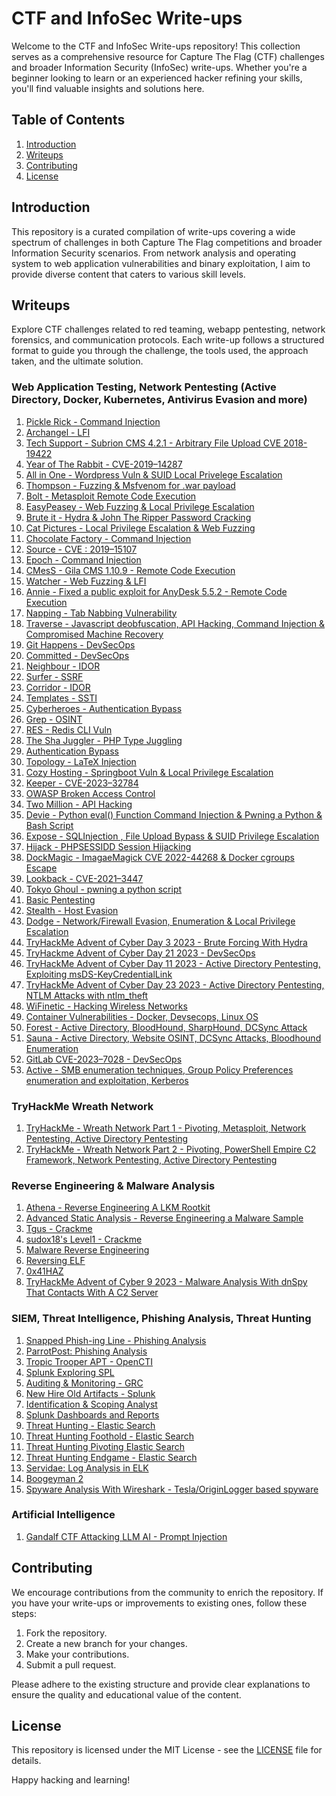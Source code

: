 # CTF and InfoSec Write-ups

Welcome to the CTF and InfoSec Write-ups repository! This collection serves as a comprehensive resource for Capture The Flag (CTF) challenges and broader Information Security (InfoSec) write-ups. Whether you're a beginner looking to learn or an experienced hacker refining your skills, you'll find valuable insights and solutions here.

## Table of Contents

1. [Introduction](#introduction)
2. [Writeups](#Writeups)
3. [Contributing](#contributing)
4. [License](#license)

## Introduction

This repository is a curated compilation of write-ups covering a wide spectrum of challenges in both Capture The Flag competitions and broader Information Security scenarios. From network analysis and operating system to web application vulnerabilities and binary exploitation, I aim to provide diverse content that caters to various skill levels.


## Writeups

Explore CTF challenges related to red teaming, webapp pentesting, network forensics, and communication protocols. Each write-up follows a structured format to guide you through the challenge, the tools used, the approach taken, and the ultimate solution.

### Web Application Testing, Network Pentesting (Active Directory, Docker, Kubernetes, Antivirus Evasion and more)

1. [Pickle Rick - Command Injection](https://medium.com/@josephalan17201972/pickle-rick-tryhackme-write-up-fd3331b7f712)
2. [Archangel - LFI](https://medium.com/@josephalan17201972/archangel-tryhackme-write-766e010a74c5)
3. [Tech Support - Subrion CMS 4.2.1 - Arbitrary File Upload CVE 2018-19422](https://medium.com/@josephalan17201972/tech-support-tryhackme-write-up-b640079275bc)
4. [Year of The Rabbit - CVE-2019–14287](https://medium.com/@josephalan17201972/year-of-the-rabbit-tryhackme-writeup-32347c65010b)
5. [All in One - Wordpress Vuln & SUID Local Privelege Escalation](https://medium.com/@josephalan17201972/all-in-one-tryhackme-write-up-ff5449a6a56c)
6. [Thompson - Fuzzing & Msfvenom for .war payload](https://medium.com/@josephalan17201972/thompson-tryhackme-write-up-f206142d8871)
7. [Bolt - Metasploit Remote Code Execution](https://medium.com/@josephalan17201972/bolt-tryhackme-write-up-cae84a4e840b)
8. [EasyPeasey - Web Fuzzing & Local Privilege Escalation](https://medium.com/@josephalan17201972/easypeasy-tryhackme-write-up-d3eb3bc0b09d)
9. [Brute it - Hydra & John The Ripper Password Cracking](https://medium.com/@josephalan17201972/brute-it-tryhackme-write-up-a05e47a4991a)
10. [Cat Pictures - Local Privilege Escalation & Web Fuzzing](https://medium.com/@josephalan17201972/cat-pictures-tryhackme-write-up-1bda0610f437)
11. [Chocolate Factory - Command Injection](https://medium.com/@josephalan17201972/chocolate-factory-tryhackme-write-up-b3b80a64b8d3)
12. [Source - CVE : 2019–15107](https://medium.com/@josephalan17201972/source-tryhackme-write-up-a093a6af79c2)
13. [Epoch - Command Injection](https://medium.com/@josephalan17201972/epoch-tryhackme-write-up-2c024bce9a6c)
14. [CMesS - Gila CMS 1.10.9 - Remote Code Execution](https://medium.com/@josephalan17201972/cmess-tryhackme-write-up-aaf63f2806bb)
15. [Watcher - Web Fuzzing & LFI](https://medium.com/@josephalan17201972/watcher-tryhackme-write-up-4c6e533dc80c)
16. [Annie - Fixed a public exploit for AnyDesk 5.5.2 - Remote Code Execution](https://medium.com/@josephalan17201972/annie-tryhackme-write-up-da70d598c7c4)
17. [Napping - Tab Nabbing Vulnerability](https://medium.com/@josephalan17201972/napping-tryhackme-write-up-52ec58bc9991)
18. [Traverse - Javascript deobfuscation, API Hacking, Command Injection & Compromised Machine Recovery](https://medium.com/@josephalan17201972/traverse-tryhackme-write-up-9f4594af6903)
19. [Git Happens - DevSecOps](https://medium.com/@josephalan17201972/git-happens-tryhackme-write-up-695e418ed7cf)
20. [Committed - DevSecOps](https://medium.com/@josephalan17201972/committed-tryhackme-write-up-2771222809e6)
21. [Neighbour - IDOR](https://medium.com/@josephalan17201972/neighbour-tryhackme-write-up-7b48cb7f08b6)
22. [Surfer - SSRF](https://medium.com/@josephalan17201972/surfer-tryhackme-write-up-1c54b7ea9e22)
23. [Corridor - IDOR](https://medium.com/@josephalan17201972/corridor-tryhackme-write-up-2856dabb25)
24. [Templates - SSTI ](https://medium.com/@josephalan17201972/templates-tryhackme-write-up-c66e616582dd)
25. [Cyberheroes - Authentication Bypass](https://medium.com/@josephalan17201972/cyberheroes-tryhackme-write-up-cb6b7020d657)
26. [Grep - OSINT](https://medium.com/@josephalan17201972/grep-tryhackme-write-up-4d2961bea553)
27. [RES - Redis CLI Vuln](https://medium.com/@josephalan17201972/res-tryhackme-write-up-91816d9ac309)
28. [The Sha Juggler - PHP Type Juggling](https://medium.com/@josephalan17201972/the-sha-juggler-cloud-sek-ctf-write-up-ad8101d0dea7)
29. [Authentication Bypass](https://systemweakness.com/authentication-bypass-tryhackme-write-up-2c80a4f069c7)
30. [Topology - LaTeX Injection](https://medium.com/@josephalan17201972/topology-hack-the-box-write-up-b7a0f2ae5531)
31. [Cozy Hosting - Springboot Vuln & Local Privilege Escalation](https://medium.com/@josephalan17201972/cozy-hosting-hack-the-box-write-up-c0c9ae9d8ef0)
32. [Keeper - CVE-2023–32784](https://medium.com/@josephalan17201972/keeper-hackthebox-write-up-61bc7406bdc6)
33. [OWASP Broken Access Control](https://medium.com/@josephalan17201972/owasp-broken-access-control-tryhackme-write-up-9c83bfede3af)
34. [Two Million - API Hacking](https://medium.com/@josephalan17201972/two-million-hackthebox-write-up-753b2e9450e5)
35. [Devie - Python eval() Function Command Injection & Pwning a Python & Bash Script](https://medium.com/@josephalan17201972/devie-tryhackme-write-up-4838be59ee86)
36. [Expose - SQLInjection , File Upload Bypass & SUID Privilege Escalation](https://medium.com/@josephalan17201972/expose-tryhackme-write-up-6c84abba6105)
37. [Hijack - PHPSESSIDD Session Hijacking](https://blog.devgenius.io/hijack-tryhackme-write-up-3bc64e873f00)
38. [DockMagic - ImagaeMagick CVE 2022-44268 & Docker cgroups Escape](https://blog.devgenius.io/dockmagic-tryhackme-write-up-79448421e2a1)
39. [Lookback - CVE-2021–3447](https://medium.com/@josephalan17201972/lookback-tryhackme-write-up-f9360c58f8ef)
40. [Tokyo Ghoul - pwning a python script](https://medium.com/@josephalan17201972/tokyo-ghoul-tryhackme-write-up-e762775bc75f)
41. [Basic Pentesting](https://medium.com/@josephalan17201972/basic-pentesting-tryhackme-write-up-96c11f65b7dc)
42. [Stealth - Host Evasion](https://systemweakness.com/stealth-tryhackme-write-up-aa684e97575a)
43. [Dodge - Network/Firewall Evasion, Enumeration & Local Privilege Escalation](https://medium.com/@josephalan17201972/dodge-tryhackme-write-up-f84bac75ad69)
44. [TryHackMe Advent of Cyber Day 3 2023 - Brute Forcing With Hydra](https://medium.com/@josephalan17201972/tryhackme-advent-of-cyber-day-3-2023-9af4f7db2291)
45. [TryHackme Advent of Cyber Day 21 2023 - DevSecOps](https://medium.com/@josephalan17201972/tryhackme-advent-of-cyber-day-21-02e3219db44d)
46. [TryHackMe Advent of Cyber Day 11 2023 - Active Directory Pentesting, Exploiting msDS-KeyCredentialLink](https://medium.com/@josephalan17201972/tryhackme-advent-of-cyber-day-11-2023-48315b8d3797)
47. [TryHackMe Advent of Cyber Day 23 2023 - Active Directory Pentesting, NTLM Attacks with ntlm_theft](https://medium.com/@josephalan17201972/tryhackme-advent-of-cyber-day-23-2023-1c1f81d4a86b)
48. [WiFinetic - Hacking Wireless Networks](https://medium.com/@josephalan17201972/wifinetic-hackthebox-write-up-428e2c29ebb5)
49. [Container Vulnerabilities - Docker, Devsecops, Linux OS](https://medium.com/@josephalan17201972/tryhackme-container-vulnerabilities-write-up-5d79ca57a913)
50. [Forest - Active Directory, BloodHound, SharpHound, DCSync Attack](https://medium.com/@josephalan17201972/hackthebox-forest-write-up-31b278073ce8)
51. [Sauna - Active Directory, Website OSINT, DCSync Attacks, Bloodhound Enumeration](https://medium.com/@josephalan17201972/hackthebox-sauna-write-up-d4b25c0d6cce)
52. [GitLab CVE-2023–7028 - DevSecOps](https://medium.com/@josephalan17201972/tryhackme-gitlab-cve-2023-7028-15ac9af8d931)
53. [Active -  SMB enumeration techniques, Group Policy Preferences enumeration and exploitation, Kerberos](https://medium.com/@josephalan17201972/hackthebox-active-write-up-2ea0d572b362)

### TryHackMe Wreath Network 
1. [TryHackMe - Wreath Network Part 1 - Pivoting, Metasploit, Network Pentesting, Active Directory Pentesting](https://medium.com/@josephalan17201972/tryhackme-wreath-network-write-up-part-1-01c22a426061)
2. [TryHackMe - Wreath Network Part 2 - Pivoting, PowerShell Empire C2 Framework, Network Pentesting, Active Directory Pentesting](https://medium.com/@josephalan17201972/tryhackme-wreath-network-write-up-part-2-2e0c79fe3a28)

### Reverse Engineering & Malware Analysis 
1. [Athena - Reverse Engineering A LKM Rootkit](https://systemweakness.com/athena-tryhackme-write-up-reverse-engineering-an-lkm-rootkit-b7e1cb82ea84)
2. [Advanced Static Analysis - Reverse Engineering a Malware Sample](https://medium.com/@josephalan17201972/advanced-static-analysis-tryhackme-write-up-155c53ff2d9b)
3. [Tgus - Crackme](https://medium.com/@josephalan17201972/tgus-crackme-write-up-25a4a78fa401)
4. [sudox18's Level1 - Crackme](https://medium.com/@josephalan17201972/sudo0x18s-level1-crackme-write-up-56b4b00fc441)
5. [Malware Reverse Engineering](https://medium.com/@josephalan17201972/basic-malware-re-tryhackme-write-up-1dafaff1c120)
6. [Reversing ELF](https://medium.com/@josephalan17201972/reversing-elf-tryhackme-write-up-b7a11651e8d4)
7. [0x41HAZ](https://medium.com/@josephalan17201972/0x41haz-tryhackme-write-up-63ef92ce990d)
8. [TryHackMe Advent of Cyber 9 2023 - Malware Analysis With dnSpy That Contacts With A C2 Server](https://medium.com/@josephalan17201972/tryhackme-advent-of-cyber-day-9-2023-315417345b19)

### SIEM, Threat Intelligence, Phishing Analysis, Threat Hunting
1. [Snapped Phish-ing Line - Phishing Analysis](https://medium.com/@josephalan17201972/snapped-phish-ing-line-tryhackme-writeup-b8f26ff25415)
2. [ParrotPost: Phishing Analysis](https://medium.com/@josephalan17201972/parrotpost-phishing-analysis-tryhackme-write-up-ed3a56e6d236)
3. [Tropic Trooper APT - OpenCTI](https://medium.com/@josephalan17201972/tropic-trooper-tryhackme-write-up-ac961f520ce3)
4. [Splunk Exploring SPL](https://medium.com/@josephalan17201972/splunk-exploring-spl-tryhackme-write-up-b4f50e0903eb)
5. [Auditing & Monitoring - GRC](https://medium.com/@josephalan17201972/auditing-and-monitoring-tryhackme-write-up-f654cf63fdd8)
6. [New Hire Old Artifacts - Splunk](https://medium.com/@josephalan17201972/new-hire-old-artifacts-tryhackme-write-up-501168009530)
7. [Identification & Scoping Analyst](https://medium.com/@josephalan17201972/identification-scoping-analyst-tryhackme-write-up-ef9b0b8157fc)
8. [Splunk Dashboards and Reports](https://medium.com/@josephalan17201972/splunk-dashboards-and-reports-tryhackme-write-up-cc423f9447b8)
9. [Threat Hunting - Elastic Search](https://medium.com/@josephalan17201972/threat-hunting-introduction-12c09b824a55)
10. [Threat Hunting Foothold - Elastic Search](https://medium.com/@josephalan17201972/threat-hunting-foothold-tryhackme-write-up-669671139cab)
11. [Threat Hunting Pivoting Elastic Search](https://medium.com/@josephalan17201972/threat-hunting-pivoting-tryhackme-write-up-ab451dcc7b13)
12. [Threat Hunting Endgame - Elastic Search](https://medium.com/@josephalan17201972/threat-hunting-endgame-tryhackme-write-up-56b4e7d3fd13)
13. [Servidae: Log Analysis in ELK](https://medium.com/@josephalan17201972/servidae-log-analysis-in-elk-tryhackme-write-up-52a7902c7892)
14. [Boogeyman 2](https://medium.com/@josephalan17201972/boogeyman-2-tryhackme-write-up-e3c847479b91)
15. [Spyware Analysis With Wireshark - Tesla/OriginLogger based spyware](https://medium.com/@josephalan17201972/spyware-analysis-with-wireshark-584bdc8d50c4)

### Artificial Intelligence 
1. [Gandalf CTF Attacking LLM AI - Prompt Injection](https://medium.com/@josephalan17201972/gandalf-ctf-attacking-ai-4d8c2fa9eb14)



## Contributing

We encourage contributions from the community to enrich the repository. If you have your write-ups or improvements to existing ones, follow these steps:

1. Fork the repository.
2. Create a new branch for your changes.
3. Make your contributions.
4. Submit a pull request.

Please adhere to the existing structure and provide clear explanations to ensure the quality and educational value of the content.

## License

This repository is licensed under the MIT License - see the [LICENSE](LICENSE) file for details.

Happy hacking and learning!
